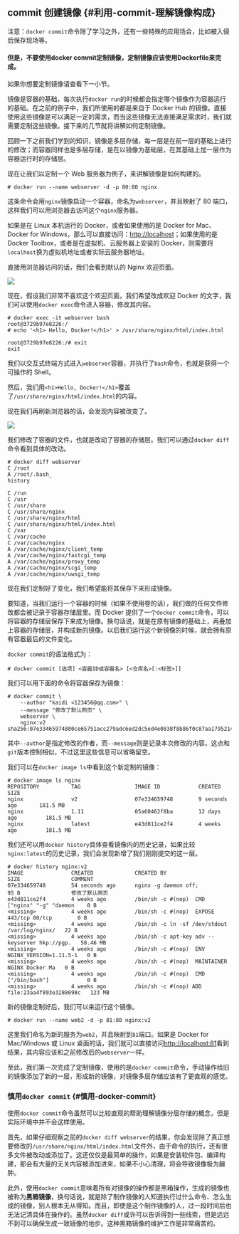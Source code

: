 ## commit 创建镜像 {#利用-commit-理解镜像构成}

注意：`docker commit`命令除了学习之外，还有一些特殊的应用场合，比如被入侵后保存现场等。

#### **但是，不要使用docker commit定制镜像，定制镜像应该使用Dockerfile来完成。**

如果你想要定制镜像请查看下一小节。

镜像是容器的基础，每次执行`docker run`的时候都会指定哪个镜像作为容器运行的基础。在之前的例子中，我们所使用的都是来自于 Docker Hub 的镜像。直接使用这些镜像是可以满足一定的需求，而当这些镜像无法直接满足需求时，我们就需要定制这些镜像。接下来的几节就将讲解如何定制镜像。

回顾一下之前我们学到的知识，镜像是多层存储，每一层是在前一层的基础上进行的修改；而容器同样也是多层存储，是在以镜像为基础层，在其基础上加一层作为容器运行时的存储层。

现在让我们以定制一个 Web 服务器为例子，来讲解镜像是如何构建的。

```
# docker run --name webserver -d -p 80:80 nginx
```

这条命令会用`nginx`镜像启动一个容器，命名为`webserver`，并且映射了 80 端口，这样我们可以用浏览器去访问这个`nginx`服务器。

如果是在 Linux 本机运行的 Docker，或者如果使用的是 Docker for Mac、Docker for Windows，那么可以直接访问：[http://localhost](http://localhost/)；如果使用的是 Docker Toolbox，或者是在虚拟机、云服务器上安装的 Docker，则需要将`localhost`换为虚拟机地址或者实际云服务器地址。

直接用浏览器访问的话，我们会看到默认的 Nginx 欢迎页面。

![](https://yeasy.gitbooks.io/docker_practice/content/image/_images/images-mac-example-nginx.png)

现在，假设我们非常不喜欢这个欢迎页面，我们希望改成欢迎 Docker 的文字，我们可以使用`docker exec`命令进入容器，修改其内容。

```
# docker exec -it webserver bash
root@3729b97e8226:/
# echo '<h1> Hello, Docker!</h1>' > /usr/share/nginx/html/index.html

root@3729b97e8226:/# exit
exit
```

我们以交互式终端方式进入`webserver`容器，并执行了`bash`命令，也就是获得一个可操作的 Shell。

然后，我们用`<h1>Hello, Docker!</h1>`覆盖了`/usr/share/nginx/html/index.html`的内容。

现在我们再刷新浏览器的话，会发现内容被改变了。

![](https://yeasy.gitbooks.io/docker_practice/content/image/_images/images-create-nginx-docker.png)

我们修改了容器的文件，也就是改动了容器的存储层。我们可以通过`docker diff`命令看到具体的改动。

```
# docker diff webserver
C /root
A /root/.bash_
history

C /run
C /usr
C /usr/share
C /usr/share/nginx
C /usr/share/nginx/html
C /usr/share/nginx/html/index.html
C /var
C /var/cache
C /var/cache/nginx
A /var/cache/nginx/client_temp
A /var/cache/nginx/fastcgi_temp
A /var/cache/nginx/proxy_temp
A /var/cache/nginx/scgi_temp
A /var/cache/nginx/uwsgi_temp
```

现在我们定制好了变化，我们希望能将其保存下来形成镜像。

要知道，当我们运行一个容器的时候（如果不使用卷的话），我们做的任何文件修改都会被记录于容器存储层里。而 Docker 提供了一个`docker commit`命令，可以将容器的存储层保存下来成为镜像。换句话说，就是在原有镜像的基础上，再叠加上容器的存储层，并构成新的镜像。以后我们运行这个新镜像的时候，就会拥有原有容器最后的文件变化。

`docker commit`的语法格式为：

```
# docker commit [选项] <容器ID或容器名> [<仓库名>[:<标签>]]
```

我们可以用下面的命令将容器保存为镜像：

```
# docker commit \
    --author "kaidi <123456@qq.com>" \
    --message "修改了默认网页" \
    webserver \
    nginx:v2
sha256:07e33465974800ce65751acc279adc6ed2dc5ed4e0838f8b86f0c87aa1795214
```

其中`--author`是指定修改的作者，而`--message`则是记录本次修改的内容。这点和`git`版本控制相似，不过这里这些信息可以省略留空。

我们可以在`docker image ls`中看到这个新定制的镜像：

```
# docker image ls nginx
REPOSITORY          TAG                 IMAGE ID            CREATED             SIZE
nginx               v2                  07e334659748        9 seconds ago       181.5 MB
nginx               1.11                05a60462f8ba        12 days ago         181.5 MB
nginx               latest              e43d811ce2f4        4 weeks ago         181.5 MB
```

我们还可以用`docker history`具体查看镜像内的历史记录，如果比较`nginx:latest`的历史记录，我们会发现新增了我们刚刚提交的这一层。

```
# docker history nginx:v2
IMAGE               CREATED             CREATED BY                                      SIZE                COMMENT
07e334659748        54 seconds ago      nginx -g daemon off;                            95 B                修改了默认网页
e43d811ce2f4        4 weeks ago         /bin/sh -c #(nop)  CMD ["nginx" "-g" "daemon    0 B
<missing>           4 weeks ago         /bin/sh -c #(nop)  EXPOSE 443/tcp 80/tcp        0 B
<missing>           4 weeks ago         /bin/sh -c ln -sf /dev/stdout /var/log/nginx/   22 B
<missing>           4 weeks ago         /bin/sh -c apt-key adv --keyserver hkp://pgp.   58.46 MB
<missing>           4 weeks ago         /bin/sh -c #(nop)  ENV NGINX_VERSION=1.11.5-1   0 B
<missing>           4 weeks ago         /bin/sh -c #(nop)  MAINTAINER NGINX Docker Ma   0 B
<missing>           4 weeks ago         /bin/sh -c #(nop)  CMD ["/bin/bash"]            0 B
<missing>           4 weeks ago         /bin/sh -c #(nop) ADD file:23aa4f893e3288698c   123 MB
```

新的镜像定制好后，我们可以来运行这个镜像。

```
# docker run --name web2 -d -p 81:80 nginx:v2
```

这里我们命名为新的服务为`web2`，并且映射到`81`端口。如果是 Docker for Mac/Windows 或 Linux 桌面的话，我们就可以直接访问[http://localhost:81](http://localhost:81/)看到结果，其内容应该和之前修改后的`webserver`一样。

至此，我们第一次完成了定制镜像，使用的是`docker commit`命令，手动操作给旧的镜像添加了新的一层，形成新的镜像，对镜像多层存储应该有了更直观的感觉。

### 慎用`docker commit` {#慎用-docker-commit}

使用`docker commit`命令虽然可以比较直观的帮助理解镜像分层存储的概念，但是实际环境中并不会这样使用。

首先，如果仔细观察之前的`docker diff webserver`的结果，你会发现除了真正想要修改的`/usr/share/nginx/html/index.html`文件外，由于命令的执行，还有很多文件被改动或添加了。这还仅仅是最简单的操作，如果是安装软件包、编译构建，那会有大量的无关内容被添加进来，如果不小心清理，将会导致镜像极为臃肿。

此外，使用`docker commit`意味着所有对镜像的操作都是黑箱操作，生成的镜像也被称为**黑箱镜像**，换句话说，就是除了制作镜像的人知道执行过什么命令、怎么生成的镜像，别人根本无从得知。而且，即使是这个制作镜像的人，过一段时间后也无法记清具体在操作的。虽然`docker diff`或许可以告诉得到一些线索，但是远远不到可以确保生成一致镜像的地步。这种黑箱镜像的维护工作是非常痛苦的。

